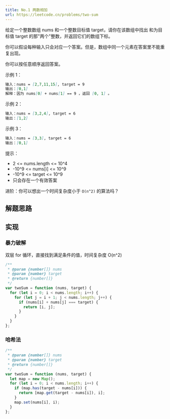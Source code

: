 ```yaml
---
title: No.1 两数相加
url: https://leetcode.cn/problems/two-sum
---
```


给定一个整数数组 nums 和一个整数目标值 target，请你在该数组中找出 和为目标值 target 的那"两个"整数，并返回它们的数组下标。

你可以假设每种输入只会对应一个答案。但是，数组中同一个元素在答案里不能重复出现。

你可以按任意顺序返回答案。

示例 1：

```md
输入：nums = [2,7,11,15], target = 9
输出：[0,1]
解释：因为 nums[0] + nums[1] == 9 ，返回 [0, 1] 。
```

示例 2：

```md
输入：nums = [3,2,4], target = 6
输出：[1,2]
```

示例 3：

```md
输入：nums = [3,3], target = 6
输出：[0,1]
```

提示：

- 2 <= nums.length <= 10^4
- -10^9 <= nums\[i\] <= 10^9
- -10^9 <= target <= 10^9
- 只会存在一个有效答案

进阶：你可以想出一个时间复杂度小于 `O(n^2)` 的算法吗？

## 解题思路

## 实现

### 暴力破解

双层 for 循环，直接找到满足条件的值，时间复杂度 O(n^2)

```js
/**
 * @param {number[]} nums
 * @param {number} target
 * @return {number[]}
 */
var twoSum = function (nums, target) {
  for (let i = 0; i < nums.length; i++) {
    for (let j = i + 1; j < nums.length; j++) {
      if (nums[i] + nums[j] === target) {
        return [i, j];
      }
    }
  }
};
```

### 哈希法

```js
/**
 * @param {number[]} nums
 * @param {number} target
 * @return {number[]}
 */
var twoSum = function (nums, target) {
  let map = new Map();
  for (let i = 0; i < nums.length; i++) {
    if (map.has(target - nums[i])) {
      return [map.get(target - nums[i]), i];
    }
    map.set(nums[i], i);
  }
};
```
